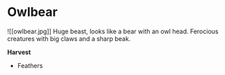# Owlbear
![[owlbear.jpg]]
Huge beast, looks like a bear with an owl head. Ferocious creatures with big claws and a sharp beak.

**Harvest**
- Feathers